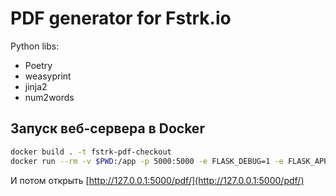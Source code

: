 # PDF generator for Fstrk.io

Python libs:

- Poetry
- weasyprint
- jinja2
- num2words

## Запуск веб-сервера в Docker

```bash
docker build . -t fstrk-pdf-checkout
docker run --rm -v $PWD:/app -p 5000:5000 -e FLASK_DEBUG=1 -e FLASK_APP=app.py fstrk-pdf-checkout:latest flask run --host=0.0.0.0
```

И потом открыть [http://127.0.0.1:5000/pdf/](http://127.0.0.1:5000/pdf/)
